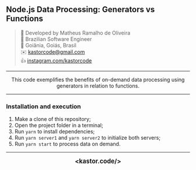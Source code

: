 ## Node.js Data Processing: Generators vs Functions

> 👷 Developed by Matheus Ramalho de Oliveira  
🔨 Brazilian Software Engineer  
🏡 Goiânia, Goiás, Brasil  
✉️ kastorcode@gmail.com  
👍 [instagram.com/kastorcode](https://instagram.com/kastorcode)

---

<p align="center">
  This code exemplifies the benefits of on-demand data processing using generators in relation to functions.
</p>

---

### Installation and execution

1. Make a clone of this repository;
2. Open the project folder in a terminal;
3. Run `yarn` to install dependencies;
4. Run `yarn server1` and `yarn server2` to initialize both servers;
5. Run `yarn start` to process data on demand.

---

<p align="center">
  <big><b>&lt;kastor.code/&gt;</b></big>
</p>
